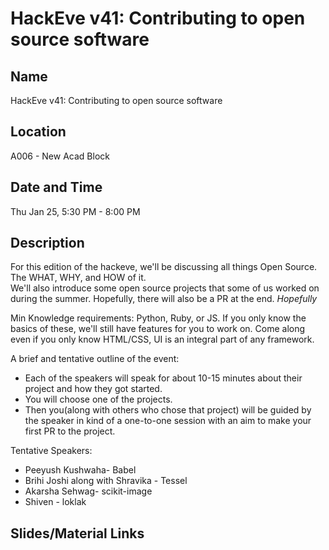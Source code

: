 # HackEve v41: Contributing to open source software

## Name 
HackEve v41: Contributing to open source software
## Location 
A006 - New Acad Block
## Date and Time
Thu Jan 25, 5:30 PM - 8:00 PM
## Description

For this edition of the hackeve, we'll be discussing all things Open Source. The WHAT, WHY, and HOW of it.   
We'll also introduce some open source projects that some of us worked on during the summer. 
Hopefully, there will also be a PR at the end. *Hopefully*

Min Knowledge requirements: Python, Ruby, or JS. 
If you only know the basics of these, we'll still have features for you to work on. Come along even if you only know HTML/CSS, UI is an integral part of any framework.

A brief and tentative outline of the event:
- Each of the speakers will speak for about 10-15 minutes about their project and how they got started. 
- You will choose one of the projects.
- Then you(along with others who chose that project) will be guided by the speaker in kind of a one-to-one session with an aim to make your first PR to the project.

Tentative Speakers:

- Peeyush Kushwaha- Babel
- Brihi Joshi along with Shravika - Tessel
- Akarsha Sehwag- scikit-image 
- Shiven  - loklak

## Slides/Material Links
